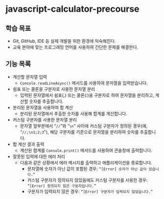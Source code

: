 # javascript-calculator-precourse

## 학습 목표

- Git, GitHub, IDE 등 실제 개발을 위한 환경에 익숙해진다.
- 교육 분야에 맞는 프로그래밍 언어를 사용하여 간단한 문제를 해결한다.

## 기능 목록

- 계산할 문자열 입력
  - `Console.readLineAsync()` 메서드를 사용하여 문자열을 입력받습니다.
- 쉼표 또는 콜론을 구분자로 사용한 문자열 분리
  - 입력된 문자열에서 쉼표(,) 또는 콜론(:)을 구분자로 하여 문자열을 분리하고, 계산할 숫자를 추출합니다.
- 분리된 문자열을 사용하여 합 계산
  - 분리된 문자열에서 추출한 숫자를 사용해 합계를 계산합니다.
- 커스텀 구분자를 사용한 문자열 분리
  - 문자열 앞부분에서 “`//`”와 “`\n`” 사이에 커스텀 구분자가 정의된 경우(예, “`//;\n1;2;3`"), 해당 구분자를 기준으로 문자열을 분리하여 숫자를 추출합니다.
- 합 계산 결과 출력
  - 계산된 합계를 `Console.print()` 메서드를 사용하여 콘솔창에 출력합니다.
- 잘못된 입력에 대한 에러 처리
  - 다음과 같은 상황에서 에러 메시지를 출력하고 애플리케이션을 종료합니다.
    - 문자열에 숫자가 아닌 값이 포함된 경우: `“[Error] 숫자가 아닌 값이 있습니다.”`
    - 커스텀 구분자가 정의되지 않았음에도 커스텀 구분자를 사용한 경우: `“[Error] 정의되지 않은 구분자입니다.”`
    - 구분자가 입력되지 않은 경우: `“[Error] 구분자가 입력되지 않았습니다.”`
